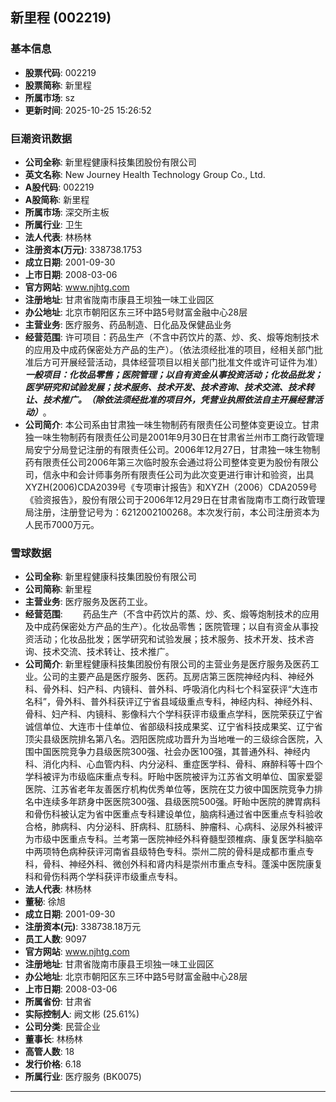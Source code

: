 ## 新里程 (002219)

### 基本信息

- **股票代码**: 002219
- **股票简称**: 新里程
- **所属市场**: sz
- **更新时间**: 2025-10-25 15:26:52

### 巨潮资讯数据

- **公司全称**: 新里程健康科技集团股份有限公司
- **英文名称**: New Journey Health Technology Group Co., Ltd.
- **A股代码**: 002219
- **A股简称**: 新里程
- **所属市场**: 深交所主板
- **所属行业**: 卫生
- **法人代表**: 林杨林
- **注册资本(万元)**: 338738.1753
- **成立日期**: 2001-09-30
- **上市日期**: 2008-03-06
- **官方网站**: www.njhtg.com
- **注册地址**: 甘肃省陇南市康县王坝独一味工业园区
- **办公地址**: 北京市朝阳区东三环中路5号财富金融中心28层
- **主营业务**: 医疗服务、药品制造、日化品及保健品业务
- **经营范围**: 许可项目：药品生产（不含中药饮片的蒸、炒、炙、煅等炮制技术的应用及中成药保密处方产品的生产）。（依法须经批准的项目，经相关部门批准后方可开展经营活动，具体经营项目以相关部门批准文件或许可证件为准）***一般项目：化妆品零售；医院管理；以自有资金从事投资活动；化妆品批发；医学研究和试验发展；技术服务、技术开发、技术咨询、技术交流、技术转让、技术推广。（除依法须经批准的项目外，凭营业执照依法自主开展经营活动）***。
- **公司简介**: 本公司系由甘肃独一味生物制药有限责任公司整体变更设立。甘肃独一味生物制药有限责任公司是2001年9月30日在甘肃省兰州市工商行政管理局安宁分局登记注册的有限责任公司。2006年12月27日，甘肃独一味生物制药有限责任公司2006年第三次临时股东会通过将公司整体变更为股份有限公司，信永中和会计师事务所有限责任公司为此次变更进行审计和验资，出具XYZH(2006)CDA2039号《专项审计报告》和XYZH（2006）CDA2059号《验资报告》，股份有限公司于2006年12月29日在甘肃省陇南市工商行政管理局注册，注册登记号为：6212002100268。本次发行前，本公司注册资本为人民币7000万元。

### 雪球数据

- **公司全称**: 新里程健康科技集团股份有限公司
- **公司简称**: 新里程
- **主营业务**: 医疗服务及医药工业。
- **经营范围**: 　　药品生产（不含中药饮片的蒸、炒、炙、煅等炮制技术的应用及中成药保密处方产品的生产）。化妆品零售；医院管理；以自有资金从事投资活动；化妆品批发；医学研究和试验发展；技术服务、技术开发、技术咨询、技术交流、技术转让、技术推广。
- **公司简介**: 新里程健康科技集团股份有限公司的主营业务是医疗服务及医药工业。公司的主要产品是医疗服务、医药。瓦房店第三医院神经内科、神经外科、骨外科、妇产科、内镜科、普外科、呼吸消化内科七个科室获评“大连市名科”，骨外科、普外科获评辽宁省县域级重点专科，神经内科、神经外科、骨科、妇产科、内镜科、影像科六个学科获评市级重点学科，医院荣获辽宁省诚信单位、大连市十佳单位、省部级科技成果奖、辽宁省科技成果奖、辽宁省顶尖县级医院排名第八名。泗阳医院成功晋升为当地唯一的三级综合医院，入围中国医院竞争力县级医院300强、社会办医100强，其普通外科、神经内科、消化内科、心血管内科、内分泌科、重症医学科、骨科、麻醉科等十四个学科被评为市级临床重点专科。盱眙中医院被评为江苏省文明单位、国家爱婴医院、江苏省老年友善医疗机构优秀单位等，医院在艾力彼中国医院竞争力排名中连续多年跻身中医医院300强、县级医院500强。盱眙中医院的脾胃病科和骨伤科被认定为省中医重点专科建设单位，脑病科通过省中医重点专科验收合格，肺病科、内分泌科、肝病科、肛肠科、肿瘤科、心病科、泌尿外科被评为市级中医重点专科。兰考第一医院神经外科脊髓型颈椎病、康复医学科脑卒中两项特色病种获评河南省县级特色专科。崇州二院的骨科是成都市重点专科，骨科、神经外科、微创外科和肾内科是崇州市重点专科。蓬溪中医院康复科和骨伤科两个学科获评市级重点专科。
- **法人代表**: 林杨林
- **董秘**: 徐旭
- **成立日期**: 2001-09-30
- **注册资本(元)**: 338738.18万元
- **员工人数**: 9097
- **官方网站**: www.njhtg.com
- **注册地址**: 甘肃省陇南市康县王坝独一味工业园区
- **办公地址**: 北京市朝阳区东三环中路5号财富金融中心28层
- **上市日期**: 2008-03-06
- **所属省份**: 甘肃省
- **实际控制人**: 阙文彬 (25.61%)
- **公司分类**: 民营企业
- **董事长**: 林杨林
- **高管人数**: 18
- **发行价格**: 6.18
- **所属行业**: 医疗服务 (BK0075)

---